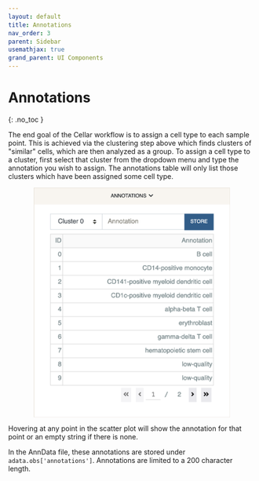 ```yaml
---
layout: default
title: Annotations
nav_order: 3
parent: Sidebar
usemathjax: true
grand_parent: UI Components
---
```


<style type="text/css">
  .center {
    display: block;
    margin-left: auto;
    margin-right: auto;
}
</style>

# Annotations
{: .no_toc }

The end goal of the Cellar workflow is to assign a cell type to each sample
point. This is achieved via the clustering step above which finds clusters
of "similar" cells, which are then analyzed as a group. To assign a cell
type to a cluster, first select that cluster from the dropdown menu and
type the annotation you wish to assign. The annotations table will only
list those clusters which have been assigned some cell type.

<img src="../../../images/annotations.png" width="400" class="center"/>

Hovering at any point in the scatter plot will show the annotation for
that point or an empty string if there is none.

In the AnnData file, these annotations are stored under
`adata.obs['annotations']`. Annotations are limited to a 200 character length.